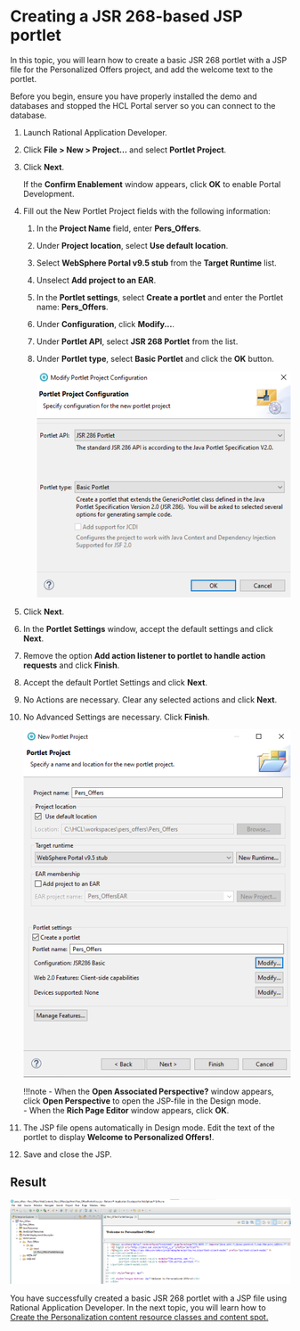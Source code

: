 # Creating a JSR 268-based JSP portlet  

In this topic, you will learn how to create a basic JSR 268 portlet with a JSP file for the Personalized Offers project, and add the welcome text to the portlet.

Before you begin, ensure you have properly installed the demo and databases and stopped the HCL Portal server so you can connect to the database.

1. Launch Rational Application Developer.

2. Click **File > New > Project...** and select **Portlet Project**.

3. Click **Next**.

    If the **Confirm Enablement** window appears, click **OK** to enable Portal Development.

4. Fill out the New Portlet Project fields with the following information:

    1. In the **Project Name** field, enter **Pers\_Offers**.

    2. Under **Project location**, select **Use default location**.

    3. Select **WebSphere Portal v9.5 stub** from the **Target Runtime** list.

    4. Unselect **Add project to an EAR**.

    5. In the **Portlet settings**, select **Create a portlet** and enter the Portlet name: **Pers_Offers**.  

    6. Under **Configuration**, click **Modify...**.  

    7. Under **Portlet API**, select **JSR 268 Portlet** from the list.

    8. Under **Portlet type**, select **Basic Portlet** and click the **OK** button.

         ![Portlet Type](.\images\create_project_type_Pers_Offers.png)

5. Click **Next**.

6. In the **Portlet Settings** window, accept the default settings and click **Next**.

7. Remove the option **Add action listener to portlet to handle action requests** and click **Finish**.

8. Accept the default Portlet Settings and click **Next**.

9. No Actions are necessary. Clear any selected actions and click **Next**.

10. No Advanced Settings are necessary. Click **Finish**.

    ![Create Project Pers_Offers](.\images\create_project_Pers_Offers.png)

    !!!note
        - When the **Open Associated Perspective?** window appears, click **Open Perspective** to open the JSP-file in the Design mode.  
        - When the **Rich Page Editor** window appears, click **OK**.  

11. The JSP file opens automatically in Design mode. Edit the text of the portlet to display **Welcome to Personalized Offers!**.

12. Save and close the JSP.

## Result

![Welcome JSP](.\images\Pers_Offers_Welcome_JSP.png)

You have successfully created a basic JSR 268 portlet with a JSP file using Rational Application Developer. In the next topic, you will learn how to [Create the Personalization content resource classes and content spot.](./pzn_demo_create_pzn_content_resources.md)
